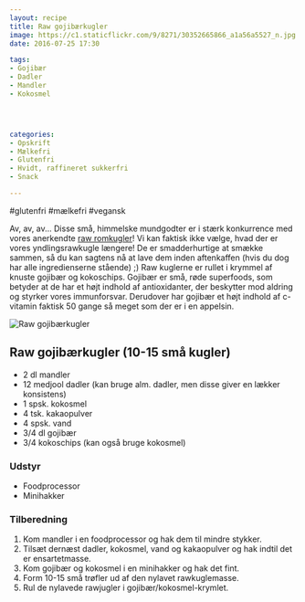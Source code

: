 ```yaml
---
layout: recipe
title: Raw gojibærkugler
image: https://c1.staticflickr.com/9/8271/30352665866_a1a56a5527_n.jpg
date: 2016-07-25 17:30

tags:
- Gojibær
- Dadler
- Mandler
- Kokosmel




categories:
- Opskrift
- Mælkefri
- Glutenfri
- Hvidt, raffineret sukkerfri
- Snack

---
```


#glutenfri #mælkefri #vegansk 

Av, av, av... Disse små, himmelske mundgodter er i stærk konkurrence med vores anerkendte [raw romkugler](http://www.femmefood.com/2014/05/rom-troefler/)!  Vi kan faktisk ikke vælge, hvad der er vores yndlingsrawkugle længere! De er smadderhurtige at smække sammen, så du kan sagtens nå at lave dem inden aftenkaffen (hvis du dog har alle ingredienserne stående) ;)
Raw kuglerne er rullet i krymmel af knuste gojibær og kokoschips. Gojibær er små, røde superfoods, som betyder at de har et højt indhold af antioxidanter, der beskytter mod aldring og styrker vores immunforsvar. Derudover har gojibær et højt indhold af c-vitamin faktisk 50 gange så meget som der er i en appelsin. 


![Raw gojibærkugler](https://c1.staticflickr.com/9/8271/30352665866_a1a56a5527_z.jpg) 



## Raw gojibærkugler (10-15 små kugler)
- 2 dl mandler
- 12 medjool dadler (kan bruge alm. dadler, men disse giver en lækker konsistens)
- 1 spsk. kokosmel
- 4 tsk. kakaopulver
- 4 spsk. vand
- 3/4 dl gojibær
- 3/4 kokoschips (kan også bruge kokosmel)

### Udstyr
- Foodprocessor 
- Minihakker





### Tilberedning
1. Kom mandler i en foodprocessor og hak dem til mindre stykker.
2. Tilsæt dernæst dadler, kokosmel, vand og kakaopulver og hak indtil det er ensartetmasse.
4. Kom gojibær og kokosmel i en minihakker og hak det fint.
5. Form 10-15 små trøfler ud af den nylavet rawkuglemasse.
6. Rul de nylavede rawjugler i gojibær/kokosmel-krymlet.


 